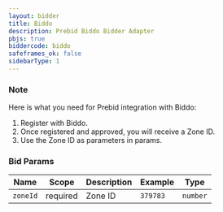 ```yaml
---
layout: bidder
title: Biddo
description: Prebid Biddo Bidder Adapter
pbjs: true
biddercode: biddo
safeframes_ok: false
sidebarType: 1
---
```


### Note

Here is what you need for Prebid integration with Biddo:

1. Register with Biddo.
2. Once registered and approved, you will receive a Zone ID.
3. Use the Zone ID as parameters in params.

### Bid Params


| Name          | Scope    | Description  | Example                                        | Type     |
|---------------|----------|--------------|------------------------------------------------|----------|
| `zoneId` | required | Zone ID | `379783` | `number` |
